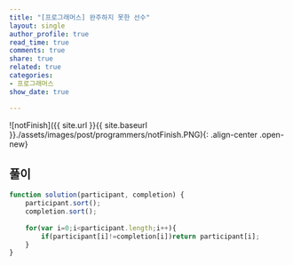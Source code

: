 ```yaml
---
title: "[프로그래머스] 완주하지 못한 선수"
layout: single
author_profile: true
read_time: true
comments: true
share: true
related: true
categories:
- 프로그래머스
show_date: true

---
```


![notFinish]({{ site.url }}{{ site.baseurl }}./assets/images/post/programmers/notFinish.PNG){: .align-center .open-new}

## 풀이
```js
function solution(participant, completion) {
    participant.sort();
    completion.sort();
    
    for(var i=0;i<participant.length;i++){
        if(participant[i]!=completion[i])return participant[i];
    }
}
```